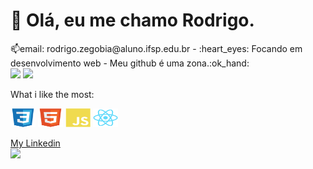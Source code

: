 <h1>👋 Olá, eu me chamo Rodrigo.</h1>
📫email: rodrigo.zegobia@aluno.ifsp.edu.br
- :heart_eyes: Focando em desenvolvimento web
- Meu github é uma zona.:ok_hand:

<div>
  <img height="180em"  src="https://github-readme-stats.vercel.app/api?username=rodrigozegobia&theme=radical">
  <img height="180em"  src="https://github-readme-stats.vercel.app/api/top-langs/?username=rodrigozegobia&theme=radical">
</div>
<div>
  <p>What i like the most: </p>
  <img align="center" alt="Alba-CSS" height="30" width="40" src="https://raw.githubusercontent.com/devicons/devicon/master/icons/css3/css3-original.svg" style="max-        width: 100%;">
  <img align="center" alt="HTML" height="30" width="40" src="https://raw.githubusercontent.com/devicons/devicon/master/icons/html5/html5-original.svg" style="max-width:    100%;">
  <img align="center" alt="Js" height="30" width="40" src="https://raw.githubusercontent.com/devicons/devicon/master/icons/javascript/javascript-plain.svg" style="max-      width: 100%;">
   <img align="center" alt="Alba-React" height="30" width="40" src="https://raw.githubusercontent.com/devicons/devicon/master/icons/react/react-original.svg" style="max-    width: 100%;">
</div>
<br>
<div><a href="https://br.linkedin.com/in/rodrigo-zeg%C3%B3bia-827700234?trk=profile-badge">My Linkedin</a></div>
<a href="https://www.linkedin.com/in/rodrigozegobia" rel="nofollow"><img src="https://camo.githubusercontent.com/c00f87aeebbec37f3ee0857cc4c20b21fefde8a96caf4744383ebfe44a47fe3f/68747470733a2f2f696d672e736869656c64732e696f2f62616467652f2d4c696e6b6564496e2d2532333030373742353f7374796c653d666f722d7468652d6261646765266c6f676f3d6c696e6b6564696e266c6f676f436f6c6f723d7768697465" data-canonical-src="https://img.shields.io/badge/-LinkedIn-%230077B5?style=for-the-badge&amp;logo=linkedin&amp;logoColor=white" style="max-width: 100%;"></a>
